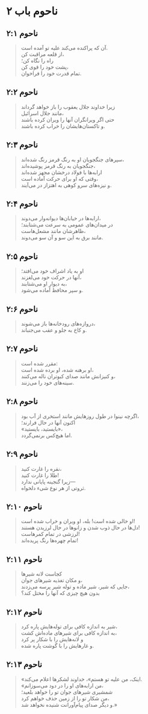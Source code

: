 # ناحوم باب ۲

## ناحوم ۲:۱

> آن که پراکنده می‌کند علیه تو آمده است.  
> از قلعه مراقبت کن،  
> راه را نگاه کن؛  
> پشت خود را قوی کن،  
> تمام قدرت خود را فراخوان.

## ناحوم ۲:۲

> زیرا خداوند جلال یعقوب را باز خواهد گرداند  
> مانند جلال اسرائیل،  
> حتی اگر ویرانگران آنها را ویران کرده باشند  
> و تاکستان‌هایشان را خراب کرده باشند.

## ناحوم ۲:۳

> سپرهای جنگجویان او به رنگ قرمز رنگ شده‌اند،  
> جنگجویان به رنگ قرمز پوشیده‌اند،  
> ارابه‌ها با فولاد درخشان مجهز شده‌اند  
> وقتی که او برای حرکت آماده است،  
> و نیزه‌های سرو کوهی به اهتزاز در می‌آیند.

## ناحوم ۲:۴

> ارابه‌ها در خیابان‌ها دیوانه‌وار می‌دوند،  
> در میدان‌های عمومی به سرعت می‌شتابند؛  
> ظاهرشان مانند مشعل‌هاست،  
> مانند برق به این سو و آن سو می‌دوند.

## ناحوم ۲:۵

> او به یاد اشراف خود می‌افتد؛  
> آنها در حرکت خود می‌لغزند،  
> به دیوار او می‌شتابند،  
> و سپر محافظ آماده می‌شود.

## ناحوم ۲:۶

> دروازه‌های رودخانه‌ها باز می‌شوند،  
> و کاخ به جلو و عقب می‌جنباند.

## ناحوم ۲:۷

> مقرر شده است:  
> او برهنه شده، او برده شده است،  
> و کنیزانش مانند صدای کبوتران ناله می‌کنند،  
> سینه‌های خود را می‌زنند.

## ناحوم ۲:۸

> اگرچه نینوا در طول روزهایش مانند استخری از آب بود،  
> اکنون آنها در حال فرارند؛  
> «بایستید، بایستید»،  
> اما هیچ‌کس برنمی‌گردد.

## ناحوم ۲:۹

> نقره را غارت کنید،  
> طلا را غارت کنید!  
> زیرا گنجینه پایانی ندارد—  
> ثروتی از هر نوع شیء دلخواه.

## ناحوم ۲:۱۰

> او خالی شده است! بله، او ویران و خراب شده است!  
> دل‌ها در حال ذوب شدن و زانوها در حال لرزیدن هستند!  
> لرزشی در تمام کمرهاست!  
> تمام چهره‌ها رنگ پریده‌اند!

## ناحوم ۲:۱۱

> کجاست لانه شیرها  
> و مکان تغذیه شیرهای جوان،  
> جایی که شیر، شیر ماده و توله شیر پرسه می‌زدند،  
> بدون هیچ چیزی که آنها را مختل کند؟

## ناحوم ۲:۱۲

> شیر به اندازه کافی برای توله‌هایش پاره کرد،  
> به اندازه کافی برای شیرهای ماده‌اش کشت،  
> و لانه‌هایش را با شکار پر کرد  
> و غارهایش را با گوشت پاره شده.

## ناحوم ۲:۱۳

> «اینک، من علیه تو هستم»، خداوند لشکرها اعلام می‌کند.  
> «من ارابه‌های او را در دود می‌سوزانم،  
> شمشیری شیرهای جوان تو را خواهد بلعید؛  
> من شکار تو را از زمین حذف خواهم کرد،  
> و دیگر صدای پیام‌آورانت شنیده نخواهد شد.»
